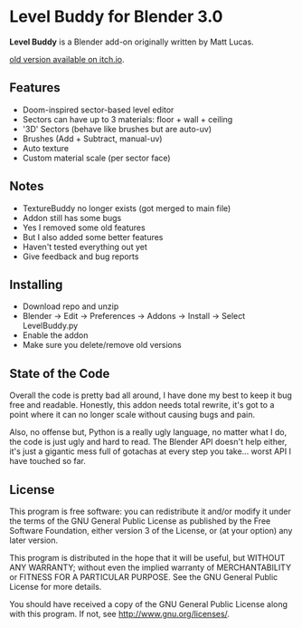 # Level Buddy for Blender 3.0

**Level Buddy** is a Blender add-on originally written by Matt Lucas.

[old version available on itch.io](https://matt-lucas.itch.io/level-buddy).

## Features
- Doom-inspired sector-based level editor
- Sectors can have up to 3 materials: floor + wall + ceiling
- '3D' Sectors (behave like brushes but are auto-uv)
- Brushes (Add + Subtract, manual-uv)
- Auto texture
- Custom material scale (per sector face)

## Notes
- TextureBuddy no longer exists (got merged to main file)
- Addon still has some bugs
- Yes I removed some old features
- But I also added some better features
- Haven't tested everything out yet
- Give feedback and bug reports

## Installing
- Download repo and unzip
- Blender -> Edit -> Preferences -> Addons -> Install -> Select LevelBuddy.py
- Enable the addon
- Make sure you delete/remove old versions

## State of the Code
Overall the code is pretty bad all around, I have done my best to keep it bug free and readable. Honestly, this addon needs total rewrite, it's got to a point where it can no longer scale without causing bugs and pain.

Also, no offense but, Python is a really ugly language, no matter what I do, the code is just ugly and hard to read. The Blender API doesn't help either, it's just a gigantic mess full of gotachas at every step you take... worst API I have touched so far.

## License
This program is free software: you can redistribute it and/or modify
it under the terms of the GNU General Public License as published by
the Free Software Foundation, either version 3 of the License, or
(at your option) any later version.

This program is distributed in the hope that it will be useful,
but WITHOUT ANY WARRANTY; without even the implied warranty of
MERCHANTABILITY or FITNESS FOR A PARTICULAR PURPOSE.  See the
GNU General Public License for more details.

You should have received a copy of the GNU General Public License
along with this program.  If not, see <http://www.gnu.org/licenses/>.
